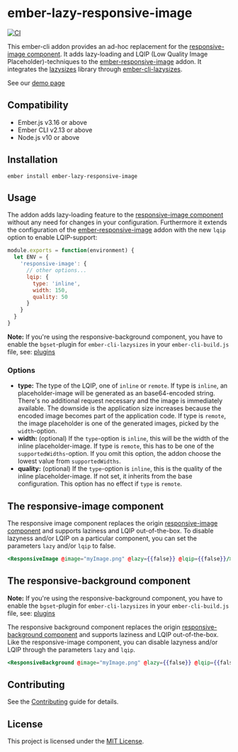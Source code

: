 # ember-lazy-responsive-image

[![CI](https://github.com/kaliber5/ember-lazy-responsive-image/workflows/CI/badge.svg)](https://github.com/kaliber5/ember-lazy-responsive-image/actions?query=workflow%3ACI+branch%3Amaster)

This ember-cli addon provides an ad-hoc replacement for the [responsive-image component](https://github.com/kaliber5/ember-responsive-image#the-responsive-image-component). It adds lazy-loading and LQIP (Low Quality Image Placeholder)-techniques to the [ember-responsive-image](https://github.com/kaliber5/ember-responsive-image) addon. It integrates the 
[lazysizes](https://github.com/aFarkas/lazysizes) library through [ember-cli-lazysizes](https://github.com/kaliber5/ember-cli-lazysizes).

See our [demo page](https://kaliber5.github.io/ember-lazy-responsive-image/)


Compatibility
------------------------------------------------------------------------------

* Ember.js v3.16 or above
* Ember CLI v2.13 or above
* Node.js v10 or above


Installation
------------------------------------------------------------------------------

```
ember install ember-lazy-responsive-image
```

Usage
------------------------------------------------------------------------------

The addon adds lazy-loading feature to the [responsive-image component](https://github.com/kaliber5/ember-responsive-image#the-responsive-image-component) without any need for changes in your configuration.
Furthermore it extends the configuration of the [ember-responsive-image](https://github.com/kaliber5/ember-responsive-image#basic-usage) addon with the new `lqip` option to enable LQIP-support:

```js
module.exports = function(environment) {
  let ENV = {
    'responsive-image': {
      // other options...
      lqip: {        
        type: 'inline',
        width: 150,
        quality: 50
      }      
    }
  }
}
```

**Note:** If you're using the responsive-background component, you have to enable the `bgset`-plugin for `ember-cli-lazysizes` in your `ember-cli-build.js` file, see: [plugins](https://github.com/kaliber5/ember-cli-lazysizes#plugins)

### Options

* **type:** The type of the LQIP, one of `inline` or `remote`. If type is `inline`, an placeholder-image will be generated as an base64-encoded string. There's no additional request necessary and the image is immediately available.
The downside is the application size increases because the encoded image becomes part of the application code. If type is `remote`, the image placeholder is one of the generated images, picked by the `width`-option.  
* **width:** (optional) If the `type`-option is `inline`, this will be the width of the inline placeholder-image. If type is `remote`, this has to be one of the `supportedWidths`-option. If you omit this option, the addon choose the lowest value from `supportedWidths`. 
* **quality:** (optional) If the `type`-option is `inline`, this is the quality of the inline placeholder-image. If not set, it inherits from the base configuration. This option has no effect if `type` is `remote`.

## The responsive-image component

The responsive image component replaces the origin [responsive-image component](https://github.com/kaliber5/ember-responsive-image#the-responsive-image-component) and supports laziness and LQIP out-of-the-box.
To disable lazyness and/or LQIP on a particular component, you can set the parameters `lazy` and/or `lqip` to false. 

```hbs
<ResponsiveImage @image="myImage.png" @lazy={{false}} @lqip={{false}}/>
```
## The responsive-background component

**Note:** If you're using the responsive-background component, you have to enable the `bgset`-plugin for `ember-cli-lazysizes` in your `ember-cli-build.js` file, see: [plugins](https://github.com/kaliber5/ember-cli-lazysizes#plugins)

The responsive background component replaces the origin [responsive-background component](https://github.com/kaliber5/ember-responsive-image#the-responsive-background-component) and supports laziness and LQIP out-of-the-box.
Like the responsive-image component, you can disable lazyness and/or LQIP through the parameters `lazy` and `lqip`. 

```hbs
<ResponsiveBackground @image="myImage.png" @lazy={{false}} @lqip={{false}}/>
```

Contributing
------------------------------------------------------------------------------

See the [Contributing](CONTRIBUTING.md) guide for details.


License
------------------------------------------------------------------------------

This project is licensed under the [MIT License](LICENSE.md).

